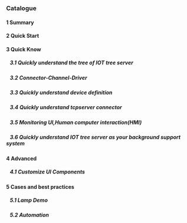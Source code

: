 <script src="/_js/jquery-1.12.0.min.js"></script>
<script src="/_js/bootstrap/js/bootstrap.min.js"></script>
<script type="text/javascript" src="/_js/ajax.js"></script>
<link rel="stylesheet" type="text/css" href="/_js/layui/css/layui.css" />
<script src="/_js/layui/layui.all.js"></script>
<script src="/_js/dlg_layer.js?v="></script>
<link  href="/_js/bootstrap/css/bootstrap.min.css" rel="stylesheet" type="text/css" >
<link  href="/_js/font4.7.0/css/font-awesome.css"  rel="stylesheet" type="text/css" >
            <link href="./inc/common.css" rel="stylesheet" type="text/css">
        <link href="./inc/index.css" rel="stylesheet" type="text/css">



### Catalogue





#### <a doc_path="en/README.md" >1 Summary</a>
#### <a doc_path="en/doc/quick_start.md" >2 Quick Start</a>





#### <a doc_path="en/doc/quick/index.md" >3 Quick Know</a>
##### <a doc_path="en/doc/quick/quick_know_tree.md" target="main">&nbsp;&nbsp;&nbsp;3.1 Quickly understand the tree of IOT tree server</a>
##### <a doc_path="en/doc/quick/quick_know_ch_conn_drv.md" target="main">&nbsp;&nbsp;&nbsp;3.2 Connector-Channel-Driver</a>
##### <a doc_path="en/doc/quick/quick_know_devdef.md" target="main">&nbsp;&nbsp;&nbsp;3.3 Quickly understand device definition</a>
##### <a doc_path="en/doc/quick/quick_know_tcpserver_connector.md" target="main">&nbsp;&nbsp;&nbsp;3.4 Quickly understand tcpserver connector</a>
##### <a doc_path="en/doc/quick/quick_know_hmi.md" target="main">&nbsp;&nbsp;&nbsp;3.5 Monitoring UI,Human computer interaction(HMI)</a>
##### <a doc_path="en/doc/quick/quick_know_server.md" target="main">&nbsp;&nbsp;&nbsp;3.6 Quickly understand IOT tree server as your background support system</a>






#### <a doc_path="en/doc/advanced/index.md" >4 Advanced</a>
##### <a doc_path="en/doc/advanced/adv_ui_comp.md" target="main">&nbsp;&nbsp;&nbsp;4.1 Customize UI Components</a>






#### <a doc_path="en/doc/case/index.md" >5 Cases and best practices</a>
##### <a doc_path="en/doc/case/example_lamp_demo.md" target="main">&nbsp;&nbsp;&nbsp;5.1 Lamp Demo</a>
##### <a doc_path="en/doc/case/example_case.md" target="main">&nbsp;&nbsp;&nbsp;5.2 Automation</a>




<script>
$("a").each(function(){
    var docp = $(this).attr("doc_path") ;
    if(docp)
    {
        $(this).click(function(){
            parent.nav_to($(this).attr("doc_path"));
        });
    }
});
</script>
